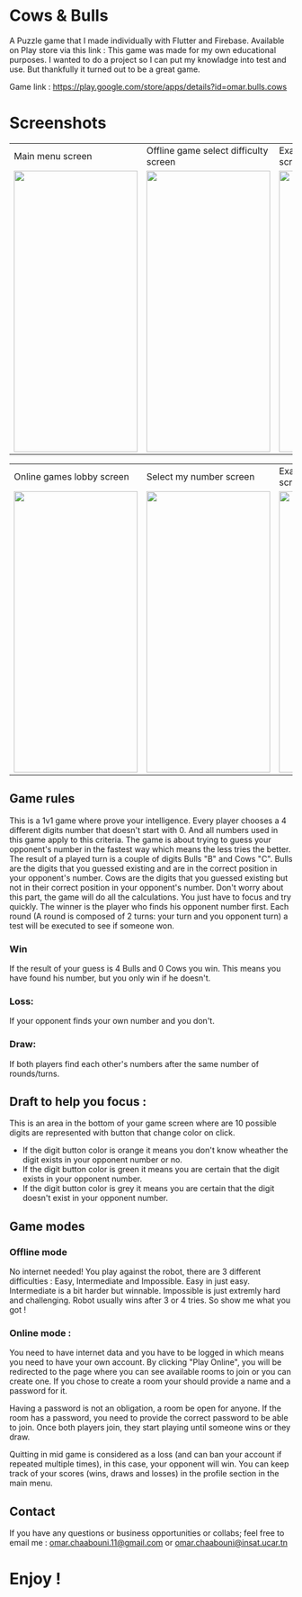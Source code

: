 # Cows & Bulls
A Puzzle game that I made individually with Flutter and Firebase. Available on Play store via this link : 
This game was made for my own educational purposes. I wanted to do a project so I can put my knowladge into test and use.
But thankfully it turned out to be a great game.

Game link : https://play.google.com/store/apps/details?id=omar.bulls.cows

# Screenshots
<table>
  <tr>
    <td>Main menu screen</td>
     <td>Offline game select difficulty screen</td>
     <td>Example of offline gameplay screen</td>
  </tr>
  <tr>
    <td><img src="https://user-images.githubusercontent.com/55398565/137364195-ffcd6ba3-3bab-4e21-bf47-5a133ff12980.png" width="220" height="500"></td>
    <td><img src="https://user-images.githubusercontent.com/55398565/137364361-d41e08e7-0f61-4014-b23e-6f13941fc489.png" width="220" height="500"></td>
    <td><img src="https://user-images.githubusercontent.com/55398565/137364396-2a7e3e74-aadf-4984-b3f9-1184e304a118.png" width="220" height="500"></td>
  </tr>
 </table>
 
 <table>
  <tr>
    <td>Online games lobby screen</td>
     <td>Select my number screen</td>
     <td>Example of online gameplay screen</td>
  </tr>
  <tr>
    <td><img src="https://user-images.githubusercontent.com/55398565/137364852-454f9c32-8bea-4261-a2ba-eaa73ced38b2.png" width="220" height="500"></td>
    <td><img src="https://user-images.githubusercontent.com/55398565/137364862-a592b671-6e9f-4d74-b74e-a28d84a1975c.png" width="220" height="500"></td>
    <td><img src="https://user-images.githubusercontent.com/55398565/137364870-271256b0-06f5-4097-868d-c335e94dc5b3.png" width="220" height="500"></td>
  </tr>
 </table>
 
## Game rules

This is a 1v1 game where prove your intelligence. Every player chooses a 4 different digits number that doesn't start with 0. And all numbers used in this game apply to this criteria.
The game is about trying to guess your opponent's number in the fastest way which means the less tries the better. The result of a played turn is a couple of digits Bulls "B" and Cows "C".
Bulls are the digits that you guessed existing and are in the correct position in your opponent's number. Cows are the digits that you guessed existing but not in their correct position in your opponent's number. Don't worry about this part, the game will do all the calculations. You just have to focus and try quickly.
The winner is the player who finds his opponent number first. Each round (A round is composed of 2 turns: your turn and you opponent turn) a test will be executed to see if someone won.

### Win 

If the result of your guess is 4 Bulls and 0 Cows you win. This means you have found his number, but you only win if he doesn't.

### Loss: 

If your opponent finds your own number and you don't.

### Draw: 

If both players find each other's numbers after the same number of rounds/turns.

## Draft to help you focus : 

This is an area in the bottom of your game screen where are 10 possible digits are represented with button that change color on click.

- If the digit button color is orange it means you don't know wheather the digit exists in your opponent number or no.
- If the digit button color is green it means you are certain that the digit exists in your opponent number.
- If the digit button color is grey it means you are certain that the digit doesn't exist in your opponent number.

## Game modes

### Offline mode

No internet needed! You play against the robot, there are 3 different difficulties : Easy, Intermediate and Impossible. Easy in just easy. Intermediate is a bit harder but winnable.
Impossible is just extremly hard and challenging. Robot usually wins after 3 or 4 tries. So show me what you got !

### Online mode :

You need to have internet data and you have to be logged in which means you need to have your own account. 
By clicking "Play Online", you will be redirected to the page where you can see available rooms to join or you can create one. If you chose to create a room your should provide a name and a password for it. 

Having a password is not an obligation, a room be open for anyone. If the room has a password, you need to provide the correct password to be able to join. Once both players join, they start playing until someone wins or they draw. 

Quitting in mid game is considered as a loss (and can ban your account if repeated multiple times), in this case, your opponent will win. You can keep track of your scores (wins, draws and losses) in the profile section in the main menu.

## Contact 

If you have any questions or business opportunities or collabs; feel free to email me : omar.chaabouni.11@gmail.com or omar.chaabouni@insat.ucar.tn

# Enjoy !

